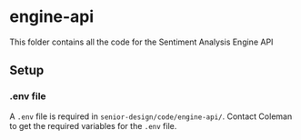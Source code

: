 # engine-api

This folder contains all the code for the Sentiment Analysis Engine API

## Setup
    
### .env file

A `.env` file is required in `senior-design/code/engine-api/`. Contact Coleman to get the required variables for the `.env` file.
